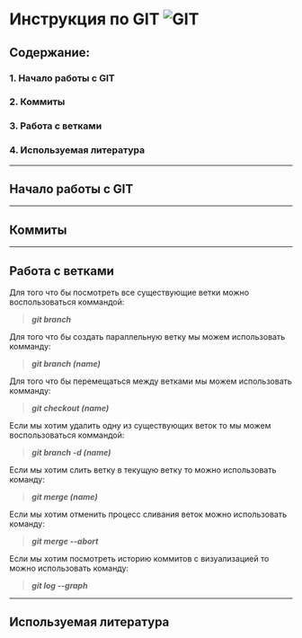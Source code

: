 # Инструкция по GIT ![GIT](git.png)

## Содержание:
### 1. Начало работы с GIT
### 2. Коммиты
### 3. Работа с ветками
### 4. Используемая литература

***

## Начало работы с GIT

***

## Коммиты

***

## Работа с ветками

Для того что бы посмотреть все существующие ветки можно воспользоваться коммандой:

>***git branch***

Для того что бы создать параллельную ветку мы можем использовать комманду:

>***git branch (name)***

Для того что бы перемещаться между ветками мы можем использовать комманду:

>***git checkout (name)***

Если мы хотим удалить одну из существующих веток то мы можем воспользоваться коммандой:

>***git branch -d (name)***

Если мы хотим слить ветку в текущую ветку то можно использовать команду:

>***git merge (name)***

Если мы хотим отменить процесс сливания веток можно использовать команду:

>***git merge --abort***

Если мы хотим посмотреть историю коммитов с визуализацией то можно использовать команду:

>***git log --graph***

***

## Используемая литература